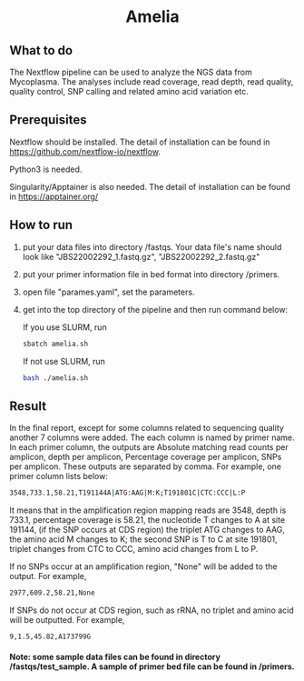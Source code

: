 <h1 align="center">Amelia</h1>

## What to do
The Nextflow pipeline can be used to analyze the NGS data from Mycoplasma. The analyses include read coverage, read depth, read quality, quality control, SNP calling and related amino acid variation etc. 

## Prerequisites
Nextflow should be installed. The detail of installation can be found in https://github.com/nextflow-io/nextflow.

Python3 is needed.

Singularity/Apptainer is also needed. The detail of installation can be found in https://apptainer.org/

## How to run
1. put your data files into directory /fastqs. Your data file's name should look like "JBS22002292_1.fastq.gz", "JBS22002292_2.fastq.gz"
2. put your primer information file in bed format into directory /primers.
3. open file "parames.yaml", set the parameters. 
4. get into the top directory of the pipeline and then run command below:

   If you use SLURM, run 
   ```bash
   sbatch amelia.sh
   ```
   If not use SLURM, run 
   ```bash
   bash ./amelia.sh
   ```

## Result

In the final report, except for some columns related to sequencing quality another 7 columns were added. The each column is named by primer name. In each primer column, the outputs are Absolute matching read counts per amplicon, depth per amplicon, Percentage coverage per amplicon, SNPs per amplicon. These outputs are separated by comma. For example, one primer column lists below:
 
```bash
3548,733.1,58.21,T191144A|ATG:AAG|M:K;T191801C|CTC:CCC|L:P
```
It means that in the amplification region mapping reads are 3548,  depth is 733.1, percentage coverage is 58.21, the nucleotide T changes to A at site 191144, (if the SNP occurs at CDS region) the triplet ATG changes to AAG, the amino acid M changes to K; the second SNP is T to C at site 191801, triplet changes from CTC to CCC, amino acid changes from L to P.

If no SNPs occur at an amplification region, "None" will be added to the output. For example,
```bash 
2977,609.2,58.21,None
```
If SNPs do not occur at CDS region, such as rRNA, no triplet and amino acid will be outputted. For example,
```bash
9,1.5,45.82,A173799G
```
#### Note: some sample data files can be found in directory /fastqs/test_sample. A sample of primer bed file can be found in /primers. 
